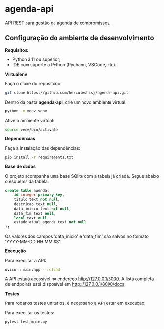 # agenda-api
API REST para gestão de agenda de compromissos.

## Configuração do ambiente de desenvolvimento

**Requisitos:**
- Python 3.11 ou superior;
- IDE com suporte a Python (Pycharm, VSCode, etc).

**Virtualenv**

Faça o clone do repositório:

```sh
git clone https://github.com/herculeshssj/agenda-api.git
```

Dentro da pasta **agenda-api**, crie um novo ambiente virtual:

```sh
python -m venv venv
```

Ative o ambiente virtual:

```sh
source venv/bin/activate
```

**Dependências**

Faça a instalação das dependências:

```sh
pip install -r requirements.txt
```

**Base de dados**

O projeto acompanha uma base SQlite com a tabela já criada. Segue abaixo o esquema da tabela:

```sql
create table agenda(
    id integer primary key,
    titulo text not null,
    descricao text null,
    data_inicio text not null,
    data_fim text null,
    local text null,
    estado_atual_agenda text not null
);
```

Os valores dos campos 'data_inicio' e 'data_fim' são salvos no formato 'YYYY-MM-DD HH:MM:SS'.

**Execução**

Para executar a API:

```sh
uvicorn main:app --reload
```

A API estará acessível no endereço http://127.0.0.1/8000. A lista completa de endpoints está disponível em http://127.0.0.1/8000/docs.

**Testes**

Para rodar os testes unitários, é necessário a API estar em execução.

Para executar os testes:

```sh
pytest test_main.py
```